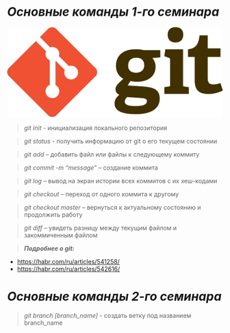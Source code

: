 # ***Основные команды 1-го семинара***

![Логотип Git](logo.jpg)

> *git init* - инициализация локального репозитория

> *git status* - получить информацию от git о его текущем состоянии

> *git add* – добавить файл или файлы к следующему коммиту

> *git commit -m “message”* – создание коммита

> *git log* – вывод на экран истории всех коммитов с их хеш-кодами

> *git checkout* – переход от одного коммита к другому

> *git checkout master* – вернуться к актуальному состоянию и продолжить работу

> *git diff* – увидеть разницу между текущим файлом и закоммиченным файлом


> ***Подробнее о git:***
- https://habr.com/ru/articles/541258/
- https://habr.com/ru/articles/542616/


# ***Основные команды 2-го семинара***

> *git branch [branch_name]* - создать ветку под названием branch_name